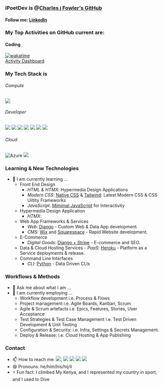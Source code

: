 <!--
    **iPoetDev/Ipoetdev** is a ✨ _special_ ✨ repository because its `README.md` (this file) appears on your GitHub profile.
-->

### iPoetDev is @[Charles j Fowler's GitHub](https://github.com/iPoetDev)

#### Follow me: [LinkedIn](www.linkedin.com/comm/mynetwork/discovery-see-all?usecase=PEOPLE_FOLLOWS&followMember=charlesjfowler)

### My Top Activities on GitHub current are:

#### Coding
[![wakatime](https://wakatime.com/badge/user/2027c27d-0bab-4d7c-bfed-5d0b21285657.svg)](https://wakatime.com/@2027c27d-0bab-4d7c-bfed-5d0b21285657) <br>
[Activity Dashboard](https://wakatime.com/@ipoetdev)

### My Tech Stack is

###### Compute
![](https://badgen.net/badge/icon/windows?icon=windows&label)

###### Developer
![](https://badgen.net/badge/icon/git?icon=git&label) ![](https://badgen.net/badge/icon/github?icon=github&label) ![](https://badgen.net/badge/icon/gitlab?icon=gitlab&label) ![](https://badgen.net/badge/icon/jira?icon=jira&label) ![](https://badgen.net/badge/icon/maven?icon=maven&label) ![](https://badgen.net/badge/icon/nuget?icon=nuget&label) ![](https://badgen.net/badge/icon/terminal?icon=terminal&label)

###### Cloud
![](https://badgen.net/badge/Azure/azure%20fundamentals?icon=azure&label  "Azure") ![](https://badgen.net/badge/AWS/aws?icon=amazonaws&label)



### Learning & New Technologies

- 🌱 I am currently learning ...
   -  Front End Design
      -  *HTML & HTMX*: Hypermedia Design Applications
      -  *Modern CSS*: <ins>Native CSS</ins> & <ins>Tailwind</ins>: Latest Modern CSS & CSS Uiltity Frameworks
      -  *JavaScript*: <ins>Mimimal JavaScript</ins> for Interactivity
   -  Hypermedia Design Application
      -  *HTMX*:
   -  Web App Frameworks & Services
      -  *Web*: <ins>Django</ins> - Custom Web & Data App development.
      -  *CMS*: <ins>Wix</ins> and <ins>Squarespace</ins> - Rapid Website development.
   -  E-Commerce
      -  *Digital Goods*:   <ins>Django + Stripe</ins> - E-commerce and SEO.  
   -   Data & Cloud Hosting Services
      -   *PaaS*: <ins>Heroku</ins> - Platform as a Service deployments & release.  
   -  Command Line Interfaces
      -   *CLI*: <ins>Python</ins> - Data Driven CLIs
   


### Workflows & Methods

- 💬 Ask me about what I am ...
- 🌱 I am currently employing ...
   -  Workflow development i.e. Process & Flows
   -  Project management i.e. Agile Boards, Kanban, Scrum
   -  Agile & Scrum artefacts i.e. Epics, Features, Stories, User Acceptance
   -  Test Strategies & Test Case Management i.e. Test Driven Development & Unit Testing
   -  Configuration & Security: i.e. Infra, Settings & Secrets Management.
   -  Deploy & Release: i.e. Cloud Hosting & App Publishing

### Contact
- 📫 How to reach me: [![](https://img.shields.io/badge/LinkTree-%F0%9F%94%97%20Charles%20J%20Fowler%20%F0%9F%94%97-blue?logo=linktree)](https://linktr.ee/charlesjfowler), ![](https://badgen.net/badge/icon/discord?icon=discord&label) ![](https://badgen.net/badge/icon/slack?icon=slack&label) ![](https://badgen.net/badge/icon/telegram?icon=telegram&label) ![](https://badgen.net/badge/icon/twitter?icon=twitter&label)
- 😄 Pronouns: he/him/his/hij/il
- ⚡ Fun fact: I climbed My Kenya, and I represented my country in sport, and I used to Dive

<!--

Here are some ideas to get you started:

- 🔭 I’m currently working on ...
- 🌱 I’m currently learning ...
- 🤔 I’m looking for help with ...
- 💬 Ask me about ...
- ⚡ Fun fact: ...
-->
